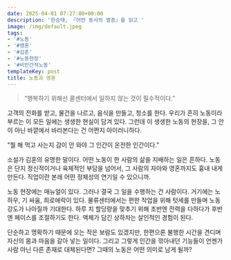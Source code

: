 ```yaml
---
date: 2025-04-01 07:27:00+00:00
description: '한승태, 『어떤 동사의 멸종』을 읽고 '
image: /img/default.jpeg
tags:
- '#노동'
- '#영혼'
- '#김훈'
- '#노동현장'
- '#비인간적노동'
templateKey: post
title: 노동과 영혼
---
```


> “행복하기 위해선 콜센터에서 일하지 않는 것이 필수적이다.”

고객의 전화를 받고, 물건을 나르고, 음식을 만들고, 청소를 한다. 우리가 흔히 노동이라 부르는 이 모든 일에는 생생한 현실이 담겨 있다. 그런데 이 생생한 노동의 현장을, 그 안이 아닌 바깥에서 바라본다는 건 어쩐지 아이러니하다.

"뭘 해 먹고 사는지 감이 안 와야 그 인간이 온전한 인간이다."

소설가 김훈의 유명한 말이다. 어떤 노동이 한 사람의 삶을 지배하는 일은 흔하다. 노동은 단지 정신적이거나 육체적인 부담을 넘어서, 그 사람의 자아와 영혼까지도 흉내 내게 만든다. 직업이란 본래 어떤 정체성의 연기일 수 있으니까.

노동 현장에는 매뉴얼이 있다. 그러나 결국 그 일을 수행하는 건 사람이다. 거기에는 노하우, 기 싸움, 희로애락이 있다. 물류센터에서는 편한 작업을 위해 텃세를 만들며 노동 강도가 나아질까 기대한다. 하루 치 할당량을 맞추기 위해 초반엔 전력을 다하다가 후반엔 페이스를 조절하기도 한다. 액체가 담긴 상하차는 살인적인 경험이 된다.

단순하고 명확하기 때문에 오는 작은 보람도 있겠지만, 한편으론 불행한 시간을 견디며 자신의 몸과 마음을 갈아 넣는 일이다. 그리고 그렇게 인간을 깎아내던 기능들이 언젠가 사람 아닌 다른 존재로 대체된다면? 그때의 노동은 어떤 의미로 남게 될까?